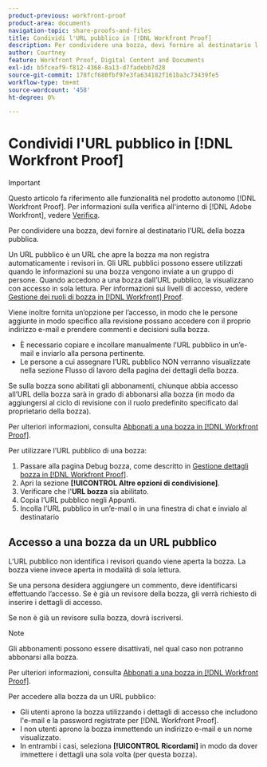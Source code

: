 ```yaml
---
product-previous: workfront-proof
product-area: documents
navigation-topic: share-proofs-and-files
title: Condividi l'URL pubblico in [!DNL Workfront Proof]
description: Per condividere una bozza, devi fornire al destinatario l’URL della bozza pubblica.
author: Courtney
feature: Workfront Proof, Digital Content and Documents
exl-id: b5fceaf9-f812-4368-8a13-d7fadebb7d28
source-git-commit: 178fcf680fbf97e3fa634182f161ba3c73439fe5
workflow-type: tm+mt
source-wordcount: '458'
ht-degree: 0%

---
```


# Condividi l&#39;URL pubblico in [!DNL Workfront Proof]

>[!IMPORTANT]
>
>Questo articolo fa riferimento alle funzionalità nel prodotto autonomo [!DNL Workfront Proof]. Per informazioni sulla verifica all&#39;interno di [!DNL Adobe Workfront], vedere [Verifica](../../../review-and-approve-work/proofing/proofing.md).

Per condividere una bozza, devi fornire al destinatario l’URL della bozza pubblica.

Un URL pubblico è un URL che apre la bozza ma non registra automaticamente i revisori in. Gli URL pubblici possono essere utilizzati quando le informazioni su una bozza vengono inviate a un gruppo di persone. Quando accedono a una bozza dall’URL pubblico, la visualizzano con accesso in sola lettura. Per informazioni sui livelli di accesso, vedere [Gestione dei ruoli di bozza in [!DNL Workfront] Proof](../../../workfront-proof/wp-work-proofsfiles/share-proofs-and-files/manage-proof-roles.md).

Viene inoltre fornita un’opzione per l’accesso, in modo che le persone aggiunte in modo specifico alla revisione possano accedere con il proprio indirizzo e-mail e prendere commenti e decisioni sulla bozza.

* È necessario copiare e incollare manualmente l’URL pubblico in un’e-mail e inviarlo alla persona pertinente.
* Le persone a cui assegnare l’URL pubblico NON verranno visualizzate nella sezione Flusso di lavoro della pagina dei dettagli della bozza.

Se sulla bozza sono abilitati gli abbonamenti, chiunque abbia accesso all’URL della bozza sarà in grado di abbonarsi alla bozza (in modo da aggiungersi al ciclo di revisione con il ruolo predefinito specificato dal proprietario della bozza).

Per ulteriori informazioni, consulta [Abbonati a una bozza in [!DNL Workfront Proof]](../../../workfront-proof/wp-work-proofsfiles/share-proofs-and-files/subscribe-to-proof.md).

Per utilizzare l’URL pubblico di una bozza:

1. Passare alla pagina Debug bozza, come descritto in [Gestione dettagli bozza in [!DNL Workfront Proof]](../../../workfront-proof/wp-work-proofsfiles/manage-your-work/manage-proof-details.md).
1. Apri la sezione **[!UICONTROL Altre opzioni di condivisione]**.
1. Verificare che l&#39;**URL bozza** sia abilitato.
1. Copia l’URL pubblico negli Appunti.
1. Incolla l’URL pubblico in un’e-mail o in una finestra di chat e invialo al destinatario

## Accesso a una bozza da un URL pubblico

L’URL pubblico non identifica i revisori quando viene aperta la bozza. La bozza viene invece aperta in modalità di sola lettura.

Se una persona desidera aggiungere un commento, deve identificarsi effettuando l’accesso. Se è già un revisore della bozza, gli verrà richiesto di inserire i dettagli di accesso.

Se non è già un revisore sulla bozza, dovrà iscriversi.

>[!NOTE]
>
>Gli abbonamenti possono essere disattivati, nel qual caso non potranno abbonarsi alla bozza.

Per ulteriori informazioni, consulta [Abbonati a una bozza in [!DNL Workfront Proof]](../../../workfront-proof/wp-work-proofsfiles/share-proofs-and-files/subscribe-to-proof.md).

Per accedere alla bozza da un URL pubblico:

* Gli utenti aprono la bozza utilizzando i dettagli di accesso che includono l&#39;e-mail e la password registrate per [!DNL Workfront Proof].
* I non utenti aprono la bozza immettendo un indirizzo e-mail e un nome visualizzato.
* In entrambi i casi, seleziona **[!UICONTROL Ricordami]** in modo da dover immettere i dettagli una sola volta (per questa bozza).
